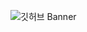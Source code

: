 ![깃허브 Banner](https://github.com/horang-corp/.github/assets/46896125/a5666a53-d020-4ae5-848b-44fa7dbd2ef3)
